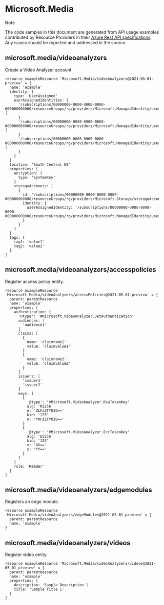 # Microsoft.Media
  
> [!NOTE]
> The code samples in this document are generated from API usage examples contributed by Resource Providers in their [Azure Rest API specifications](https://github.com/Azure/azure-rest-api-specs). Any issues should be reported and addressed in the source.


## microsoft.media/videoanalyzers

Create a Video Analyzer account
```bicep
resource exampleResource 'Microsoft.Media/videoAnalyzers@2021-05-01-preview' = {
  name: 'example'
  identity: {
    type: 'UserAssigned'
    userAssignedIdentities: {
      '/subscriptions/00000000-0000-0000-0000-000000000000/resourceGroups/rg/providers/Microsoft.ManagedIdentity/userAssignedIdentities/id1': {
      }
      '/subscriptions/00000000-0000-0000-0000-000000000000/resourceGroups/rg/providers/Microsoft.ManagedIdentity/userAssignedIdentities/id2': {
      }
      '/subscriptions/00000000-0000-0000-0000-000000000000/resourceGroups/rg/providers/Microsoft.ManagedIdentity/userAssignedIdentities/id3': {
      }
    }
  }
  location: 'South Central US'
  properties: {
    encryption: {
      type: 'SystemKey'
    }
    storageAccounts: [
      {
        id: '/subscriptions/00000000-0000-0000-0000-000000000000/resourceGroups/rg/providers/Microsoft.Storage/storageAccounts/storage1'
        identity: {
          userAssignedIdentity: '/subscriptions/00000000-0000-0000-0000-000000000000/resourceGroups/rg/providers/Microsoft.ManagedIdentity/userAssignedIdentities/id2'
        }
      }
    ]
  }
  tags: {
    tag1: 'value1'
    tag2: 'value2'
  }
}
```

## microsoft.media/videoanalyzers/accesspolicies

Register access policy entity.
```bicep
resource exampleResource 'Microsoft.Media/videoAnalyzers/accessPolicies@2021-05-01-preview' = {
  parent: parentResource 
  name: 'example'
  properties: {
    authentication: {
      '@type': '#Microsoft.VideoAnalyzer.JwtAuthentication'
      audiences: [
        'audience1'
      ]
      claims: [
        {
          name: 'claimname1'
          value: 'claimvalue1'
        }
        {
          name: 'claimname2'
          value: 'claimvalue2'
        }
      ]
      issuers: [
        'issuer1'
        'issuer2'
      ]
      keys: [
        {
          '@type': '#Microsoft.VideoAnalyzer.RsaTokenKey'
          alg: 'RS256'
          e: 'ZLFzZTY0IQ=='
          kid: '123'
          n: 'YmFzZTY0IQ=='
        }
        {
          '@type': '#Microsoft.VideoAnalyzer.EccTokenKey'
          alg: 'ES256'
          kid: '124'
          x: 'XX=='
          y: 'YY=='
        }
      ]
    }
    role: 'Reader'
  }
}
```

## microsoft.media/videoanalyzers/edgemodules

Registers an edge module.
```bicep
resource exampleResource 'Microsoft.Media/videoAnalyzers/edgeModules@2021-05-01-preview' = {
  parent: parentResource 
  name: 'example'
}
```

## microsoft.media/videoanalyzers/videos

Register video entity.
```bicep
resource exampleResource 'Microsoft.Media/videoAnalyzers/videos@2021-05-01-preview' = {
  parent: parentResource 
  name: 'example'
  properties: {
    description: 'Sample Description 1'
    title: 'Sample Title 1'
  }
}
```
